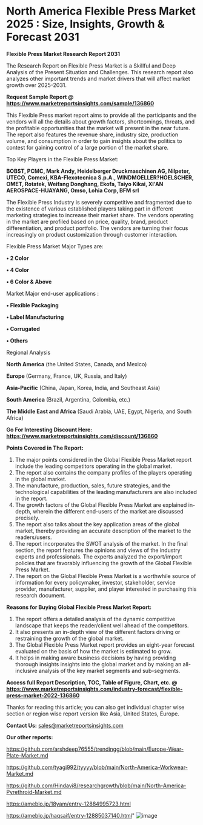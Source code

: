# North America Flexible Press Market 2025 : Size, Insights, Growth & Forecast 2031

<strong>Flexible Press Market Research Report 2031</strong>

The Research Report on Flexible Press Market is a Skillful and Deep Analysis of the Present Situation and Challenges. This research report also analyzes other important trends and market drivers that will affect market growth over 2025-2031.

<strong>Request Sample Report @ <a href=https://www.marketreportsinsights.com/sample/136860>https://www.marketreportsinsights.com/sample/136860</a></strong>

This Flexible Press market report aims to provide all the participants and the vendors will all the details about growth factors, shortcomings, threats, and the profitable opportunities that the market will present in the near future. The report also features the revenue share, industry size, production volume, and consumption in order to gain insights about the politics to contest for gaining control of a large portion of the market share.

Top Key Players in the Flexible Press Market:

<strong>BOBST, PCMC, Mark Andy, Heidelberger Druckmaschinen AG, Nilpeter, UTECO, Comexi, KBA-Flexotecnica S.p.A., WINDMOELLER?HOELSCHER, OMET, Rotatek, Weifang Donghang, Ekofa, Taiyo Kikai, XI'AN AEROSPACE-HUAYANG, Omso, Lohia Corp, BFM srl</strong>

The Flexible Press Industry is severely competitive and fragmented due to the existence of various established players taking part in different marketing strategies to increase their market share. The vendors operating in the market are profiled based on price, quality, brand, product differentiation, and product portfolio. The vendors are turning their focus increasingly on product customization through customer interaction.

Flexible Press Market Major Types are:

<strong>• 2 Color

• 4 Color

• 6 Color & Above</strong>

Market Major end-user applications :

<strong>• Flexible Packaging

• Label Manufacturing

• Corrugated

• Others</strong>

Regional Analysis

</u><strong><b>North America</b></strong> (the United States, Canada, and Mexico)

<strong><b>Europe </b></strong>(Germany, France, UK, Russia, and Italy)

<strong><b>Asia-Pacific</b></strong> (China, Japan, Korea, India, and Southeast Asia)

<strong><b>South America</b></strong> (Brazil, Argentina, Colombia, etc.)

<strong><b>The Middle East and Africa</b></strong> (Saudi Arabia, UAE, Egypt, Nigeria, and South Africa)

<strong>Go For Interesting Discount Here: <a href=https://www.marketreportsinsights.com/discount/136860>https://www.marketreportsinsights.com/discount/136860</a></strong>

<strong>Points Covered in The Report:</strong>
<ol>
  <li>The major points considered in the Global Flexible Press Market report include the leading competitors operating in the global market.</li>
  <li>The report also contains the company profiles of the players operating in the global market.</li>
  <li>The manufacture, production, sales, future strategies, and the technological capabilities of the leading manufacturers are also included in the report.</li>
  <li>The growth factors of the Global Flexible Press Market are explained in-depth, wherein the different end-users of the market are discussed precisely.</li>
  <li>The report also talks about the key application areas of the global market, thereby providing an accurate description of the market to the readers/users.</li>
  <li>The report incorporates the SWOT analysis of the market. In the final section, the report features the opinions and views of the industry experts and professionals. The experts analyzed the export/import policies that are favorably influencing the growth of the Global Flexible Press Market.</li>
  <li>The report on the Global Flexible Press Market is a worthwhile source of information for every policymaker, investor, stakeholder, service provider, manufacturer, supplier, and player interested in purchasing this research document.</li>
</ol>
<strong>Reasons for Buying Global Flexible Press Market Report:</strong>

<ol>
  <li>The report offers a detailed analysis of the dynamic competitive landscape that keeps the reader/client well ahead of the competitors.</li>
  <li>It also presents an in-depth view of the different factors driving or restraining the growth of the global market.</li>
  <li>The Global Flexible Press Market report provides an eight-year forecast evaluated on the basis of how the market is estimated to grow.</li>
  <li>It helps in making aware business decisions by having providing thorough insights insights into the global market and by making an all-inclusive analysis of the key market segments and sub-segments.</li>
</ol>
<strong>Access full Report Description, TOC, Table of Figure, Chart, etc. @ <a href=https://www.marketreportsinsights.com/industry-forecast/flexible-press-market-2022-136860>https://www.marketreportsinsights.com/industry-forecast/flexible-press-market-2022-136860</a></strong>


Thanks for reading this article; you can also get individual chapter wise section or region wise report version like Asia, United States, Europe.

<strong>Contact Us:</strong>
sales@marketreportsinsights.com

<strong>Our other reports:</strong>

<a href=https://github.com/arshdeep76555/trendingg/blob/main/Europe-Wear-Plate-Market.md>https://github.com/arshdeep76555/trendingg/blob/main/Europe-Wear-Plate-Market.md</a>

<a href=https://github.com/tyagi992/tyyyy/blob/main/North-America-Workwear-Market.md>https://github.com/tyagi992/tyyyy/blob/main/North-America-Workwear-Market.md</a>

<a href=https://github.com/Hindavi8/researchgrowth/blob/main/North-America-Pyrethroid-Market.md>https://github.com/Hindavi8/researchgrowth/blob/main/North-America-Pyrethroid-Market.md</a>

<a href=https://ameblo.jp/18yam/entry-12884995723.html>https://ameblo.jp/18yam/entry-12884995723.html</a>

<a href=https://ameblo.jp/haqsaif/entry-12885037140.html>https://ameblo.jp/haqsaif/entry-12885037140.html</a>"
![image](https://github.com/user-attachments/assets/5b18fffc-f5e4-4e74-99fd-ff32b5bea9dc)

